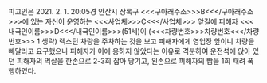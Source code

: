 피고인은 2021. 2. 1. 20:05경 안산시 상록구 <<<구아래주소>>>B<<</구아래주소>>>에 있는 자신이 운영하는 <<<사업체>>>C<<</사업체>>> 앞길에 피해자 <<<내국인이름>>>D<<</내국인이름>>>(51세)이 (<<<차량번호>>>차량번호<<</차량번호>>> 1 생략) 렉스턴 차량을 주차하는 것을 보고 피해자에게 영업장 앞이니 차량을 빼달라고 요구했으나 피해자가 이에 응하지 않았다는 이유로 격분하여 운전석에 앉아 있던 피해자의 멱살을 한손으로 2-3회 잡아 당기고, 왼손으로 피해자의 빰을 1회 때려 폭행하였다.